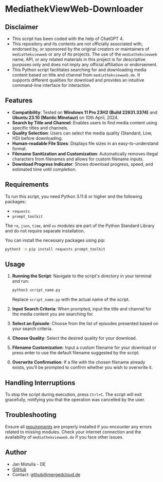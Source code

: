 # MediathekViewWeb-Downloader

## Disclaimer
- This script has been coded with the help of ChatGPT 4.
- This repository and its contents are not officially associated with, endorsed by, or sponsored by the original creators or maintainers of `mediathekviewweb` or any of its projects. The use of the `mediathekviewweb` name, API, or any related materials in this project is for descriptive purposes only and does not imply any official affiliation or endorsement.
- This Python script facilitates searching for and downloading media content based on title and channel from `mediathekviewweb.de`. It supports different qualities for download and provides an intuitive command-line interface for interaction.

## Features

- **Compatibility**: Tested on **Windows 11 Pro 23H2 (Build 22631.3374)** and **Ubuntu 23.10 (Mantic Minotaur)** on 10th April, 2024.
- **Search by Title and Channel**: Enables users to find media content using specific titles and channels.
- **Quality Selection**: Users can select the media quality (Standard, Low, HD) before downloading.
- **Human-readable File Sizes**: Displays file sizes in an easy-to-understand format.
- **Filename Sanitization and Customization**: Automatically removes illegal characters from filenames and allows for custom filename inputs.
- **Download Progress Indicator**: Shows download progress, speed, and estimated time until completion.

## Requirements

To run this script, you need Python 3.11.6 or higher and the following packages:
- `requests`
- `prompt_toolkit`

The `re`, `json`, `time`, and `os` modules are part of the Python Standard Library and do not require separate installation.

You can install the necessary packages using pip:

```sh
python3 -m pip install requests prompt_toolkit
```

## Usage

1. **Running the Script**:
   Navigate to the script's directory in your terminal and run:

   ```sh
   python3 script_name.py
   ```

   Replace `script_name.py` with the actual name of the script.

2. **Input Search Criteria**:
   When prompted, input the title and channel for the media content you are searching for.

3. **Select an Episode**:
   Choose from the list of episodes presented based on your search criteria.

4. **Choose Quality**:
   Select the desired quality for your download.

5. **Filename Customization**:
   Input a custom filename for your download or press enter to use the default filename suggested by the script.

6. **Overwrite Confirmation**:
   If a file with the chosen filename already exists, you'll be prompted to confirm whether you wish to overwrite it.

## Handling Interruptions

To stop the script during execution, press `Ctrl+C`. The script will exit gracefully, notifying you that the operation was cancelled by the user.

## Troubleshooting

Ensure all [requirements](#requirements) are properly installed if you encounter any errors related to missing modules. Check your internet connection and the availability of `mediathekviewweb.de` if you face other issues.

## Author

- Jan Motulla - DE
- [GitHub](https://github.com/mergedeyes/)
- Contact: github@mergedcloud.de
